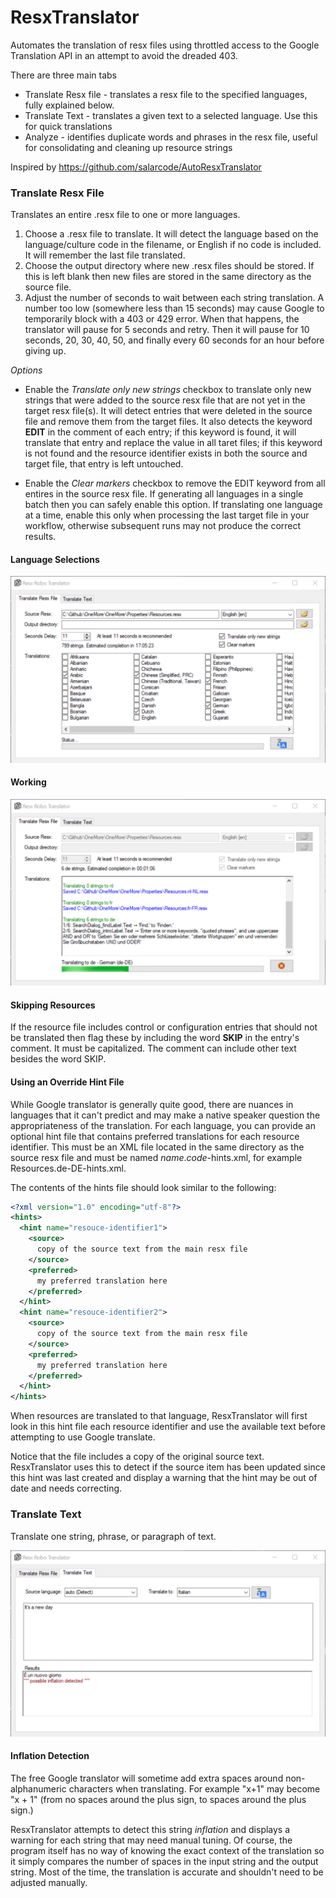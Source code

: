 # ResxTranslator
Automates the translation of resx files using throttled access to the Google Translation API in
an attempt to avoid the dreaded 403.

There are three main tabs

- Translate Resx file - translates a resx file to the specified languages, fully explained below.
- Translate Text - translates a given text to a selected language. Use this for quick translations
- Analyze - identifies duplicate words and phrases in the resx file, useful for consolidating and cleaning up resource strings

Inspired by https://github.com/salarcode/AutoResxTranslator

### Translate Resx File
Translates an entire .resx file to one or more languages.

1. Choose a .resx file to translate. It will detect the language based on the language/culture
   code in the filename, or English if no code is included. It will remember the last file
   translated.
2. Choose the output directory where new .resx files should be stored. If this is left blank
   then new files are stored in the same directory as the source file.
3. Adjust the number of seconds to wait between each string translation. A number too low
   (somewhere less than 15 seconds) may cause Google to temporarily block with a 403 or 429
   error. When that happens, the translator will pause for 5 seconds and retry. Then it will
   pause for 10 seconds, 20, 30, 40, 50, and finally every 60 seconds for an hour before
   giving up.

_Options_

* Enable the _Translate only new strings_ checkbox to translate only new strings that were added
  to the source resx file that are not yet in the target resx file(s). It will detect entries
  that were deleted in the source file and remove them from the target files. It also detects
  the keyword **EDIT** in the comment of each entry; if this keyword is found, it will translate
  that entry and replace the value in all taret files; if this keyword is not found and the
  resource identifier exists in both the source and target file, that entry is left untouched.

* Enable the _Clear markers_ checkbox to remove the EDIT keyword from all entires in the source
  resx file. If generating all languages in a single batch then you can safely enable this option.
  If translating one language at a time, enable this only when processing the last target file
  in your workflow, otherwise subsequent runs may not produce the correct results.

#### Language Selections

![Translate Resx](Images/LanguagesScreen.png)

#### Working

![Translate Resx](Images/TranslateResxScreen.png)

#### Skipping Resources

If the resource file includes control or configuration entries that should not be translated
then flag these by including the word **SKIP** in the entry's comment. It must be capitalized.
The comment can include other text besides the word SKIP.

#### Using an Override Hint File

While Google translator is generally quite good, there are nuances in languages that it can't
predict and may make a native speaker question the appropriateness of the translation. For each
language, you can provide an optional hint file that contains preferred translations for each
resource identifier. This must be an XML file located in the same directory as the source resx
file and must be named _name_._code_-hints.xml, for example Resources.de-DE-hints.xml.

The contents of the hints file should look similar to the following:

```xml
<?xml version="1.0" encoding="utf-8"?>
<hints>
  <hint name="resouce-identifier1">
    <source>
      copy of the source text from the main resx file
    </source>
    <preferred>
      my preferred translation here
    </preferred>
  </hint>
  <hint name="resouce-identifier2">
    <source>
      copy of the source text from the main resx file
    </source>
    <preferred>
      my preferred translation here
    </preferred>
  </hint>
</hints>
```
When resources are translated to that language, ResxTranslator will first look in this hint file
each resource identifier and use the available text before attempting to use Google translate.

Notice that the file includes a copy of the original source text. ResxTranslator uses this to
detect if the source item has been updated since this hint was last created and display a warning
that the hint may be out of date and needs correcting.

### Translate Text
Translate one string, phrase, or paragraph of text.

![Translate Text](Images/TranslateTextScreen.png)

#### Inflation Detection

The free Google translator will sometime add extra spaces around non-alphanumeric characters
when translating. For example "x+1" may become "x + 1" (from no spaces around the plus sign,
to spaces around the plus sign.) 

ResxTranslator attempts to detect this string *inflation* and displays a warning for each
string that may need manual tuning. Of course, the program itself has no way of knowing the
exact context of the translation so it simply compares the number of spaces in the input
string and the output string. Most of the time, the translation is accurate and shouldn't
need to be adjusted manually.
